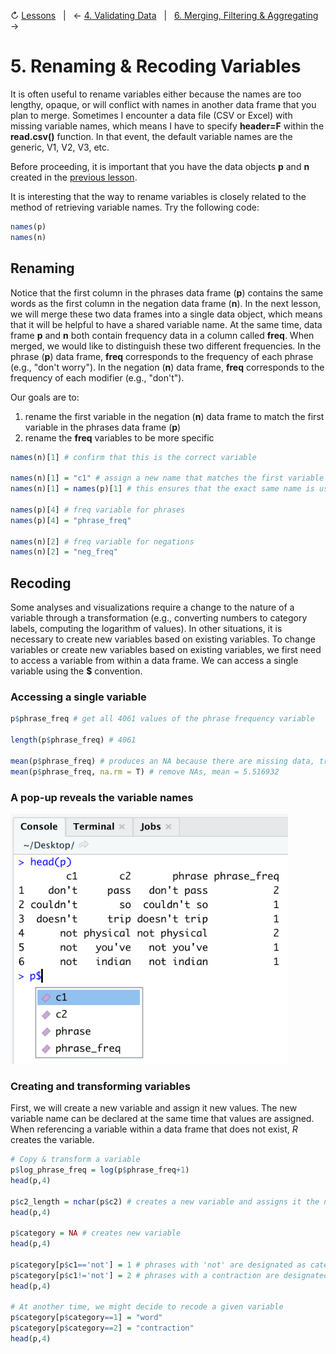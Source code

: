 ↻ [Lessons](../README.md#lessons)&nbsp;&nbsp;&nbsp;|&nbsp;&nbsp;&nbsp;← [4. Validating Data](04-validating-data.md)&nbsp;&nbsp;&nbsp;|&nbsp;&nbsp;&nbsp;[6. Merging, Filtering & Aggregating](06-merging-filtering-aggregating-data.md) →

# 5. Renaming & Recoding Variables

It is often useful to rename variables either because the names are too lengthy, opaque, or will conflict with names in another data frame that you plan to merge. Sometimes I encounter a data file (CSV or Excel) with missing variable names, which means I have to specify **header=F** within the **read.csv()** function. In that event, the default variable names are the generic, V1, V2, V3, etc.

Before proceeding, it is important that you have the data objects **p** and **n** created in the [previous lesson](04-validating-data.md).

It is interesting that the way to rename variables is closely related to the method of retrieving variable names. Try the following code:

```r
names(p)
names(n)
```

## Renaming

Notice that the first column in the phrases data frame (**p**) contains the same words as the first column in the negation data frame (**n**). In the next lesson, we will merge these two data frames into a single data object, which means that it will be helpful to have a shared variable name. At the same time, data frame **p** and **n** both contain frequency data in a column called **freq**. When merged, we would like to distinguish these two different frequencies. In the phrase (**p**) data frame, **freq** corresponds to the frequency of each phrase (e.g., "don't worry"). In the negation (**n**) data frame, **freq** corresponds to the frequency of each modifier (e.g., "don't").

Our goals are to:

1. rename the first variable in the negation (**n**) data frame to match the first variable in the phrases data frame (**p**)
2. rename the **freq** variables to be more specific

```r
names(n)[1] # confirm that this is the correct variable

names(n)[1] = "c1" # assign a new name that matches the first variable in p, or
names(n)[1] = names(p)[1] # this ensures that the exact same name is used

names(p)[4] # freq variable for phrases
names(p)[4] = "phrase_freq"

names(n)[2] # freq variable for negations
names(n)[2] = "neg_freq"

```

## Recoding

Some analyses and visualizations require a change to the nature of a variable through a transformation (e.g., converting numbers to category labels, computing the logarithm of values). In other situations, it is necessary to create new variables based on existing variables. To change variables or create new variables based on existing variables, we first need to access a variable from within a data frame. We can access a single variable using the **$** convention.

### Accessing a single variable

```r
p$phrase_freq # get all 4061 values of the phrase frequency variable

length(p$phrase_freq) # 4061

mean(p$phrase_freq) # produces an NA because there are missing data, try this instead:
mean(p$phrase_freq, na.rm = T) # remove NAs, mean = 5.516932
```

### A pop-up reveals the variable names
<img src="https://github.com/cdl-geneseo/r/blob/main/images/console3.png" height="400">

### Creating and transforming variables

First, we will create a new variable and assign it new values. The new variable name can be declared at the same time that values are assigned. When referencing a variable within a data frame that does not exist, *R* creates the variable. 

```r
# Copy & transform a variable
p$log_phrase_freq = log(p$phrase_freq+1)
head(p,4)

p$c2_length = nchar(p$c2) # creates a new variable and assigns it the number of characters in c2
head(p,4)

p$category = NA # creates new variable
head(p,4)

p$category[p$c1=='not'] = 1 # phrases with 'not' are designated as category 1
p$category[p$c1!='not'] = 2 # phrases with a contraction are designated as category 2
head(p,4)

# At another time, we might decide to recode a given variable
p$category[p$category==1] = "word"
p$category[p$category==2] = "contraction"
head(p,4)

```